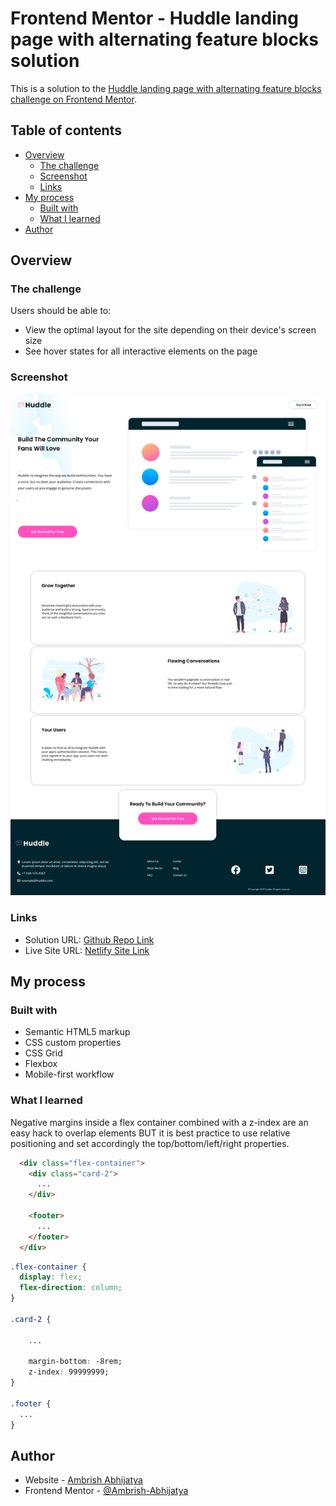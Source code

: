 # Frontend Mentor - Huddle landing page with alternating feature blocks solution

This is a solution to the [Huddle landing page with alternating feature blocks challenge on Frontend Mentor](https://www.frontendmentor.io/challenges/huddle-landing-page-with-alternating-feature-blocks-5ca5f5981e82137ec91a5100).

## Table of contents

- [Overview](#overview)
  - [The challenge](#the-challenge)
  - [Screenshot](#screenshot)
  - [Links](#links)
- [My process](#my-process)
  - [Built with](#built-with)
  - [What I learned](#what-i-learned)
- [Author](#author)


## Overview

### The challenge

Users should be able to:

- View the optimal layout for the site depending on their device's screen size
- See hover states for all interactive elements on the page
### Screenshot

![](./images/Screenshot-for-readme.png)


### Links

- Solution URL: [Github Repo Link](https://github.com/Ambrish-Abhijatya/huddleLandingPage-FrontEndMentor)
- Live Site URL: [Netlify Site Link](https://shimmering-rugelach-3d5c7b.netlify.app)

## My process

### Built with

- Semantic HTML5 markup
- CSS custom properties
- CSS Grid
- Flexbox
- Mobile-first workflow


### What I learned

Negative margins inside a flex container combined with a z-index are an easy hack to overlap elements BUT it is best practice to use relative positioning
and set accordingly the top/bottom/left/right properties.

```html
  <div class="flex-container">
    <div class="card-2">
      ...
    </div>

    <footer>
      ...
    </footer>
  </div>
```

```css
.flex-container {
  display: flex;
  flex-direction: column;
}

.card-2 {
    
    ...

    margin-bottom: -8rem;
    z-index: 99999999;
}

.footer {
  ...
}


```


## Author

- Website - [Ambrish Abhijatya](https://github.com/Ambrish-Abhijatya)
- Frontend Mentor - [@Ambrish-Abhijatya](https://www.frontendmentor.io/profile/Ambrish-Abhijatya)

